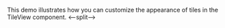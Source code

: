 This demo illustrates how you can customize the appearance of&nbsp;tiles in&nbsp;the TileView component.
<--split-->